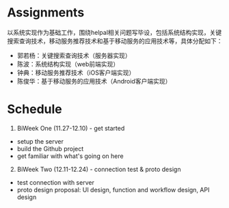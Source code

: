 # Assignments

以系统实现作为基础工作，围绕helpal相关问题写毕设，包括系统结构实现，关键搜索查询技术，移动服务推荐技术和基于移动服务的应用技术等，具体分配如下：

* 郭若杨：关键搜索查询技术（服务器实现）
* 陈波：系统结构实现（web前端实现）
* 钟典：移动服务推荐技术（iOS客户端实现）
* 陈俊华：基于移动服务的应用技术（Android客户端实现）

# Schedule

1. BiWeek One (11.27-12.10) - get started

  - setup the server
  - build the Github project
  - get familiar with what's going on here

2. BiWeek Two (12.11-12.24) - connection test & proto design

  - test connection with server
  - proto design proposal: UI design, function and workflow design, API design
